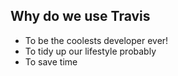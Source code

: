 ## Why do we use Travis

* To be the coolests developer ever!
* To tidy up our lifestyle probably
* To save time


